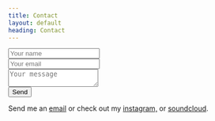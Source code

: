 ```yaml
---
title: Contact
layout: default
heading: Contact
---
```


<div class="contact">
<form id="contactform" action="//formspree.io/liamfpower@gmail.com" method="POST">
    <div>
        <input class="mywidth" type="text" name="name" placeholder="Your name">
    </div>
    <div>
        <input class="mywidth" type="email" name="_replyto" placeholder="Your email" cols="2">
    </div>
    <div>
        <textarea id="messagebox" name="message" placeholder="Your message"></textarea>
    </div>
    <div>
        <input type="submit" value="Send">
    </div>
</form>
<p>

Send me an <a href="mailto:liamfpower@gmail.com"> email</a> or check out my <a href="https://www.instagram.com/verylowfrequencies/">instagram,</a> or <a href="https://soundcloud.com/verylowfrequency">soundcloud</a>. </p>